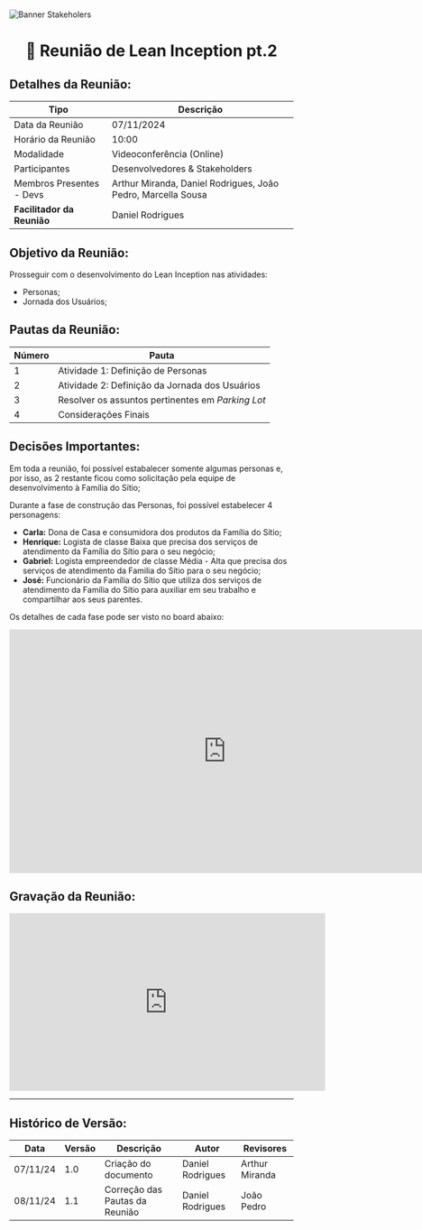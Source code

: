 #
![Banner Stakeholers](../../../../assets/BannerStakeholders.png)

<div align="center">
<h1>🤝 Reunião de Lean Inception pt.2 </h1>
</div>

## Detalhes da Reunião:
| Tipo | Descrição                              |
|---- | --------------------------------------- |
| Data da Reunião | 07/11/2024 |
| Horário da Reunião | 10:00 |
| Modalidade | Videoconferência (Online) |
| Participantes | Desenvolvedores & Stakeholders |
| Membros Presentes - Devs | Arthur Miranda, Daniel Rodrigues, João Pedro, Marcella Sousa |
| **Facilitador da Reunião** | Daniel Rodrigues |

## Objetivo da Reunião:
Prosseguir com o desenvolvimento do Lean Inception nas atividades:

- Personas;
- Jornada dos Usuários; 

## Pautas da Reunião:

| Número | Pauta |
| --- | ------ |
| 1 | Atividade 1: Definição de Personas |
| 2 | Atividade 2: Definição da Jornada dos Usuários |
| 3 | Resolver os assuntos pertinentes em _Parking Lot_ |
| 4 | Considerações Finais |

## Decisões Importantes:

Em toda a reunião, foi possível estabalecer somente algumas personas e, por isso, as 2 restante ficou como solicitação pela equipe de desenvolvimento à Família do Sítio;

Durante a fase de construção das Personas, foi possível estabelecer 4 personagens:

- **Carla:** Dona de Casa e consumidora dos produtos da Família do Sítio;
- **Henrique:** Logista de classe Baixa que precisa dos serviços de atendimento da Família do Sítio para o seu negócio;
- **Gabriel:** Logista empreendedor de classe Média - Alta que precisa dos serviços de atendimento da Familia do Sítio para o seu negócio;
- **José:** Funcionário da Família do Sítio que utiliza dos serviços de atendimento da Família do Sítio para auxiliar em seu trabalho e compartilhar aos seus parentes.

Os detalhes de cada fase pode ser visto no board abaixo:

<iframe width="768" height="432" src="https://miro.com/app/live-embed/uXjVLJUh_Eo=/?moveToViewport=-4070,-1433,6705,2946&embedId=913005605696" frameborder="0" scrolling="no" allow="fullscreen; clipboard-read; clipboard-write" allowfullscreen></iframe>

## Gravação da Reunião:

<iframe width="560" height="315" src="https://www.youtube.com/embed/uDVxCV2Mu2A?si=9ISAJiET40bW3O1C" title="YouTube video player" frameborder="0" allow="accelerometer; autoplay; clipboard-write; encrypted-media; gyroscope; picture-in-picture; web-share" referrerpolicy="strict-origin-when-cross-origin" allowfullscreen></iframe>

---
## Histórico de Versão: 
| Data | Versão | Descrição | Autor | Revisores |
|---- | ------ | --------- | ----- | --------- |
| 07/11/24 | 1.0 | Criação do documento | Daniel Rodrigues | Arthur Miranda |
| 08/11/24 | 1.1 | Correção das Pautas da Reunião | Daniel Rodrigues | João Pedro |